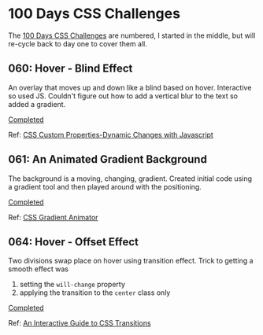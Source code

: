 # 100 Days CSS Challenges

The [100 Days CSS Challenges](https://100dayscss.com/) are numbered, I started
in the middle, but will re-cycle back to day one to cover them all.

## 060: Hover - Blind Effect

An overlay that moves up and down like a blind based on hover. Interactive so
used JS. Couldn't figure out how to add a vertical blur to the text so added a
gradient.

[Completed](https://janegca.github.io/css-challenges/001-animated-hover)

Ref:
[CSS Custom Properties-Dynamic Changes with Javascript](https://vanseodesign.com/css/custom-properties-and-javascript/)

## 061: An Animated Gradient Background

The background is a moving, changing, gradient. Created initial code using a
gradient tool and then played around with the positioning.

[Completed](https://codepen.io/janegca/pen/WNoxoEg)

Ref: [CSS Gradient Animator](https://www.gradient-animator.com/)

## 064: Hover - Offset Effect

Two divisions swap place on hover using transition effect. Trick to getting a
smooth effect was

1. setting the `will-change` property
1. applying the transition to the `center` class only

[Completed](https://codepen.io/janegca/pen/YzppVyK)

Ref:
[An Interactive Guide to CSS Transitions](https://www.joshwcomeau.com/animation/css-transitions/)
